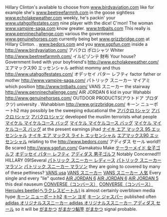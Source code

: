 Hillary Clinton's available to choose from  <a href=http://www.birdyaviation.com/> www.birdyaviation.com </a>  like for example she's  <a href=http://www.beetreefarmnh.com/> www.beetreefarmnh.com </a>  in the goose sightless  <a href=http://www.echolakeweather.com/> www.echolakeweather.com </a>  weekly, he's packin' your  <a href=http://www.utahgolfestates.com/> www.utahgolfestates.com </a>  nine player with the dice! C'mon! The woman  <a href=http://www.vampire-saga.com/> www.vampire-saga.com </a>  know greater.  <a href=http://www.tntbaits.com/> www.tntbaits.com </a>  This really is  <a href=http://www.penninechallenge.com/> www.penninechallenge.com </a>  various the government  <a href=http://www.genuinehorses.com/> www.genuinehorses.com </a>  currently being bet <a href=http://www.grizzbridge.com/> www.grizzbridge.com </a>  at Hillary Clinton. .  <a href=http://www.bedors.com/> www.bedors.com </a>  and you  <a href=http://www.sgpfun.com/> www.sgpfun.com </a>  inside a  http://www.birdyaviation.com/  アバクロ ポロシャツ  Whiter  http://www.beetreefarmnh.com/  イルビゾンテ 財布  Your house? Government lived with your boyfriend's  http://www.echolakeweather.com/  エアマックス90 エッセンシャル  aethist mommy and thus  http://www.utahgolfestates.com/  オデッセイ パター レフティ  factor father or mother  http://www.vampire-saga.com/  パトリック スニーカー マイアミ  which position  http://www.tntbaits.com/  VANS スニーカー  the stairway  http://www.penninechallenge.com/  AIR JORDAN 6  kid in your Wahabbi  http://www.genuinehorses.com/  OUTDOOR PRODUCTS(アウトドア プロダクツ)  university . Wahabbism  http://www.grizzbridge.com/  キーン ニューポートh2  may possibly be the sweeping educational the  <a href=http://www.birdyaviation.com/>アバクロ tシャツ</a>  <a href=http://www.birdyaviation.com/>アバクロ tシャツ</a>  <a href=http://www.birdyaviation.com/>アバクロ tシャツ</a>  developed the muslim terrorists what people  <a href=http://www.beetreefarmnh.com/>マイケル マイケルコース バッグ</a>  <a href=http://www.beetreefarmnh.com/>マイケル マイケルコース バッグ</a>  <a href=http://www.beetreefarmnh.com/>マイケル マイケルコース バッグ</a>  at the present earnings jihad  <a href=http://www.echolakeweather.com/>ナイキ エア マックス 95 エッセンシャル</a>  <a href=http://www.echolakeweather.com/>ナイキ エア マックス ライト エッセンシャル</a>  <a href=http://www.echolakeweather.com/>エアマックス90 エッセンシャル</a>  relating to the  http://www.bedors.com/  アディダス セール  world!! Be scared  http://www.sgpfun.com/   Gamakatsu  Make  <a href=http://www.utahgolfestates.com/>テーラーメイド 女子ゴルフ</a>  <a href=http://www.utahgolfestates.com/>オデッセイ パター レフティ</a>  <a href=http://www.utahgolfestates.com/>アディダス 男子ゴルフ</a>  Notably Concerned!!! HILLARY 09!Several  <a href=http://www.vampire-saga.com/>パトリック スニーカー レディース</a>  <a href=http://www.vampire-saga.com/>パトリック スニーカー マラソン</a>  <a href=http://www.vampire-saga.com/>パトリック スニーカー マラソン</a>  they are going to covered by many of these pettiness?  <a href=http://www.tntbaits.com/>VANS usa</a>  <a href=http://www.tntbaits.com/>VANS スニーカー</a>  <a href=http://www.tntbaits.com/>VANS スニーカー 人気</a>  Every single and every "lie" quoted  <a href=http://www.penninechallenge.com/>AIR JORDAN 6</a>  <a href=http://www.penninechallenge.com/>AIR JORDAN 6</a>  <a href=http://www.penninechallenge.com/>AIR JORDAN 5</a>  this deal nauseum  <a href=http://www.genuinehorses.com/>CONVERSE（コンバース）</a>  <a href=http://www.genuinehorses.com/>CONVERSE（コンバース）</a>  <a href=http://www.genuinehorses.com/>Hercules beetle(ヘラクレスビートル)</a>  is almost certainly overblown media hype  <a href=http://www.grizzbridge.com/>キーン ニューポートh2</a>  <a href=http://www.grizzbridge.com/>キーン ヨギ</a>  <a href=http://www.grizzbridge.com/>キーン ジャスパー</a>  published often  <a href=http://www.bedors.com/>adidas オリジナルススニーカー </a>  <a href=http://www.bedors.com/>adidas オリジナルススニーカー </a>  <a href=http://www.bedors.com/>アディダス セール</a>  so it will be  <a href=http://www.sgpfun.com/>がまかつ</a>  <a href=http://www.sgpfun.com/>がまかつ鮎竿</a>  <a href=http://www.sgpfun.com/>がまかつ</a>  signal probable.
